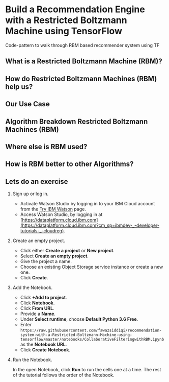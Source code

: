 # Build a Recommendation Engine with a Restricted Boltzmann Machine using TensorFlow
Code-pattern to walk through RBM based recommender system using TF

## What is a Restricted Boltzmann Machine (RBM)?

## How do Restricted Boltzmann Machines (RBM) help us?

## Our Use Case

## Algorithm Breakdown Restricted Boltzmann Machines (RBM)

## Where else is RBM used?

## How is RBM better to other Algorithms?

## Lets do an exercise

1. Sign up or log in.

    * Activate Watson Studio by logging in to your IBM Cloud account from the [Try IBM Watson](https://dataplatform.cloud.ibm.com/registration/stepone?cm_sp=ibmdev-_-developer-tutorials-_-cloudreg) page.
    * Access Watson Studio, by logging in at [https://dataplatform.cloud.ibm.com](https://dataplatform.cloud.ibm.com?cm_sp=ibmdev-_-developer-tutorials-_-cloudreg).

1. Create an empty project.

    * Click either **Create a project** or **New project**.
    * Select **Create an empty project**.
    * Give the project a name.
    * Choose an existing Object Storage service instance or create a new one.
    * Click **Create**.

1. Add the Notebook.

   * Click **+Add to project**.
   * Click **Notebook**.
   * Click **From URL**.
   * Provide a **Name**.
   * Under **Select runtime**, choose **Default Python 3.6 Free**.
   * Enter `https://raw.githubusercontent.com/fawazsiddiqi/recommendation-system-with-a-Restricted-Boltzmann-Machine-using-tensorflow/master/notebooks/CollaborativeFilteringwithRBM.ipynb` as the **Notebook URL**.
   * Click **Create Notebook**.

1. Run the Notebook.

   In the open Notebook, click **Run** to run the cells one at a time. The rest of the tutorial follows the order of the Notebook.
